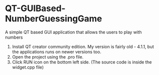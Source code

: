 # QT-GUIBased-NumberGuessingGame
A simple QT based GUI application that allows the users to play with numbers

1. Install QT creator community edition. My version is fairly old - 4.1.1, but the applications runs on newer versions too.
2. Open the project using the .pro file.
3. Click RUN icon on the bottom left side.
(The source code is inside the widget.cpp file)
